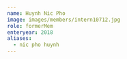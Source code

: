 ```yaml
---
name: Huynh Nic Pho 
image: images/members/intern10712.jpg 
role: formerMem
enteryear: 2018
aliases:
  - nic pho huynh
---
```

